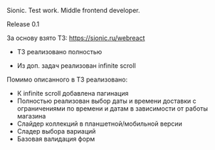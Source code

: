 Sionic. Test work. Middle frontend developer.  
  
Release 0.1
  
За основу взято ТЗ: https://sionic.ru/webreact  
  
 - ТЗ реализовано полностью
 
 - Из доп. задач реализован infinite scroll 
 
 Помимо описанного в ТЗ реализовано:
  
- К infinite scroll добавлена пагинация
- Полностью реализован выбор даты и времени доставки с ограничениями по времени и датам в зависимости от работы магазина
- Слайдер коллекций в планшетной/мобильной версии
- Сладер выбора вариаций
- Базовая валидация форм
